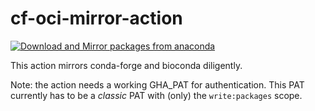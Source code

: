 # cf-oci-mirror-action

[![Download and Mirror packages from anaconda](https://github.com/channel-mirrors/mirrormirror/actions/workflows/cron.yml/badge.svg)](https://github.com/channel-mirrors/mirrormirror/actions/workflows/cron.yml)

This action mirrors conda-forge and bioconda diligently.

Note: the action needs a working GHA_PAT for authentication. This PAT currently has to be a _classic_ PAT with (only) the `write:packages` scope.